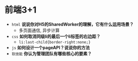 # 前端3+1
- `html` **说说你对H5的SharedWorker的理解，它有什么运用场景？**
    - 多页面通信, 异步计算
- `css` **如何取消同级li的最后一个li标签的右边距？**
    - `li:last-child{border-right:none;}`
- `js` **如何设计一个pageAPI？说说你的方法**
- `软技能` **你认为管理团队有哪些核心的要素？**
